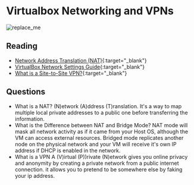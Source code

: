 # Virtualbox Networking and VPNs

![replace_me](https://codeworks.blob.core.windows.net/public/assets/img/illustrations/placeholder.svg)

## Reading

- [Network Address Translation (NAT)](https://www.geeksforgeeks.org/network-address-translation-nat/){:target="_blank"}
- [VirtualBox Network Settings Guide](https://www.nakivo.com/blog/virtualbox-network-setting-guide/){:target="_blank"}
- [What is a Site-to-Site VPN?](https://www.fortinet.com/fr/resources/cyberglossary/what-is-site-to-site-vpn){:target="_blank"}


## Questions
- What is a NAT?
(N)etwork (A)ddress (T)ranslation. It's a way to map multiple local private addresses to a public one before transferring the information.
- What is the Difference between NAT and Bridge Mode?
NAT mode will mask all network activity as if it came from your Host OS, although the VM can access external resources. Bridged mode replicates another node on the physical network and your VM will receive it's own IP address if DHCP is enabled in the network.
- What is a VPN
 A (V)irtual (P))rivate (N)etwork gives you online privacy and anonymity by creating a private network from a public internet connection. it allows you to pretend to be somewhere else by faking your ip address.


